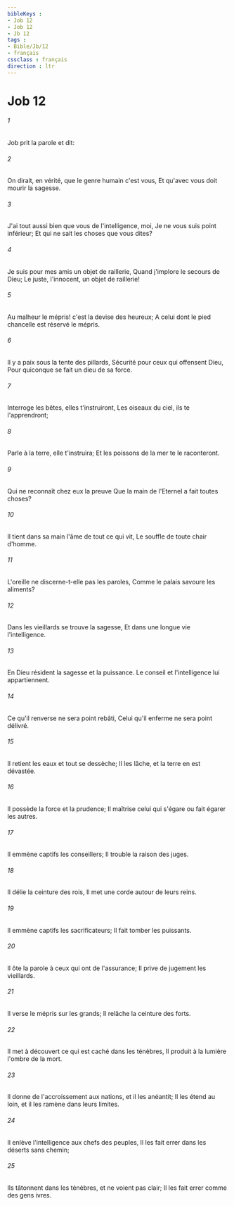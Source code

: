 ```yaml
---
bibleKeys : 
- Job 12
- Job 12
- Jb 12
tags : 
- Bible/Jb/12
- français
cssclass : français
direction : ltr
---
```


# Job 12

###### 1
Job prit la parole et dit:
###### 2
On dirait, en vérité, que le genre humain c'est vous, Et qu'avec vous doit mourir la sagesse.
###### 3
J'ai tout aussi bien que vous de l'intelligence, moi, Je ne vous suis point inférieur; Et qui ne sait les choses que vous dites?
###### 4
Je suis pour mes amis un objet de raillerie, Quand j'implore le secours de Dieu; Le juste, l'innocent, un objet de raillerie!
###### 5
Au malheur le mépris! c'est la devise des heureux; A celui dont le pied chancelle est réservé le mépris.
###### 6
Il y a paix sous la tente des pillards, Sécurité pour ceux qui offensent Dieu, Pour quiconque se fait un dieu de sa force.
###### 7
Interroge les bêtes, elles t'instruiront, Les oiseaux du ciel, ils te l'apprendront;
###### 8
Parle à la terre, elle t'instruira; Et les poissons de la mer te le raconteront.
###### 9
Qui ne reconnaît chez eux la preuve Que la main de l'Eternel a fait toutes choses?
###### 10
Il tient dans sa main l'âme de tout ce qui vit, Le souffle de toute chair d'homme.
###### 11
L'oreille ne discerne-t-elle pas les paroles, Comme le palais savoure les aliments?
###### 12
Dans les vieillards se trouve la sagesse, Et dans une longue vie l'intelligence.
###### 13
En Dieu résident la sagesse et la puissance. Le conseil et l'intelligence lui appartiennent.
###### 14
Ce qu'il renverse ne sera point rebâti, Celui qu'il enferme ne sera point délivré.
###### 15
Il retient les eaux et tout se dessèche; Il les lâche, et la terre en est dévastée.
###### 16
Il possède la force et la prudence; Il maîtrise celui qui s'égare ou fait égarer les autres.
###### 17
Il emmène captifs les conseillers; Il trouble la raison des juges.
###### 18
Il délie la ceinture des rois, Il met une corde autour de leurs reins.
###### 19
Il emmène captifs les sacrificateurs; Il fait tomber les puissants.
###### 20
Il ôte la parole à ceux qui ont de l'assurance; Il prive de jugement les vieillards.
###### 21
Il verse le mépris sur les grands; Il relâche la ceinture des forts.
###### 22
Il met à découvert ce qui est caché dans les ténèbres, Il produit à la lumière l'ombre de la mort.
###### 23
Il donne de l'accroissement aux nations, et il les anéantit; Il les étend au loin, et il les ramène dans leurs limites.
###### 24
Il enlève l'intelligence aux chefs des peuples, Il les fait errer dans les déserts sans chemin;
###### 25
Ils tâtonnent dans les ténèbres, et ne voient pas clair; Il les fait errer comme des gens ivres.
